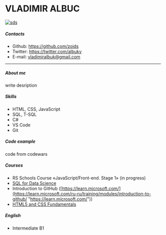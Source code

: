 # VLADIMIR ALBUC

[![sds](https://pbs.twimg.com/profile_images/1548649497978232832/bXpzAH4T_400x400.jpg "sds")](https://pbs.twimg.com/profile_images/1548649497978232832/bXpzAH4T_400x400.jpg "sds")
##### Contacts
- Github: https://github.com/zoids
- Twitter: https://twitter.com/albukv
- E-mail: vladimiralbuk@gmail.com

------------

##### About me
write desription

##### Skills
- HTML, CSS, JavaScript
- SQL, T-SQL
- C#
- VS Code
- Git

##### Code example
code from codewars

##### Courses
- RS Schools Course «JavaScript/Front-end. Stage 1» (in progress) 
- [SQL for Data Science](https://www.coursera.org/account/accomplishments/verify/LV9SSK5V448Z "SQL for Data Science")
- Introduction to GitHub ([https://learn.microsoft.com/](https://learn.microsoft.com/ru-ru/training/modules/introduction-to-github/ "https://learn.microsoft.com/"))
- [HTML5 and CSS Fundamentals](https://learning.edx.org/course/course-v1:W3Cx+HTML5.0x+3T2017/home "HTML5 and CSS Fundamentals")

##### English
- Intermediate B1 
